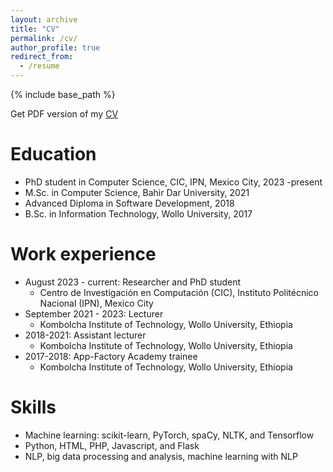 ```yaml
---
layout: archive
title: "CV"
permalink: /cv/
author_profile: true
redirect_from:
  - /resume
---
```



{% include base_path %}

Get PDF version of my [CV](https://drive.google.com/file/d/1TtKcN9CA5PpSPJh_U7n59wWJkKSTYjvX/view?usp=drive_link)

Education
======
* PhD student in Computer Science, CIC, IPN, Mexico City, 2023 -present
* M.Sc. in Computer Science, Bahir Dar University, 2021
* Advanced Diploma in Software Development, 2018
* B.Sc. in Information Technology, Wollo University, 2017

Work experience
======
* August 2023 - current: Researcher and PhD student
  * Centro de Investigación en Computación (CIC), Instituto Politécnico Nacional (IPN), Mexico City
* September 2021 - 2023: Lecturer
  * Kombolcha Institute of Technology, Wollo University, Ethiopia
* 2018-2021: Assistant lecturer
  * Kombolcha Institute of Technology, Wollo University, Ethiopia
* 2017-2018: App-Factory Academy trainee
  * Kombolcha Institute of Technology, Wollo University, Ethiopia

Skills
======
* Machine learning: scikit-learn, PyTorch, spaCy, NLTK, and Tensorflow
* Python, HTML, PHP, Javascript, and Flask
* NLP, big data processing and analysis, machine learning with NLP

